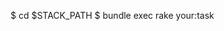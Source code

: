 <!-- post: 1993-09-26-running-rake-tasks_manually -->


$ cd $STACK&#95;PATH
$ bundle exec rake your:task

